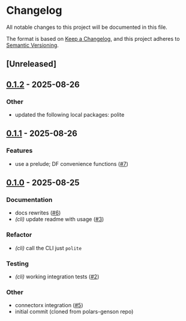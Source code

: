 # Changelog

All notable changes to this project will be documented in this file.

The format is based on [Keep a Changelog](https://keepachangelog.com/en/1.0.0/),
and this project adheres to [Semantic Versioning](https://semver.org/spec/v2.0.0.html).

## [Unreleased]

## [0.1.2](https://github.com/lmmx/polite/compare/polite-cli-v0.1.1...polite-cli-v0.1.2) - 2025-08-26

### <!-- 9 -->Other

- updated the following local packages: polite

## [0.1.1](https://github.com/lmmx/polite/compare/polite-cli-v0.1.0...polite-cli-v0.1.1) - 2025-08-26

### <!-- 1 -->Features

- use a prelude; DF convenience functions ([#7](https://github.com/lmmx/polite/pull/7))

## [0.1.0](https://github.com/lmmx/polite/releases/tag/polite-cli-v0.1.0) - 2025-08-25

### <!-- 4 -->Documentation

- docs rewrites ([#6](https://github.com/lmmx/polite/pull/6))
- *(cli)* update readme with usage ([#3](https://github.com/lmmx/polite/pull/3))

### <!-- 5 -->Refactor

- *(cli)* call the CLI just `polite`

### <!-- 6 -->Testing

- *(cli)* working integration tests ([#2](https://github.com/lmmx/polite/pull/2))

### <!-- 9 -->Other

- connectorx integration ([#5](https://github.com/lmmx/polite/pull/5))
- initial commit (cloned from polars-genson repo)
